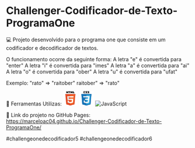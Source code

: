 # Challenger-Codificador-de-Texto-ProgramaOne

💻 Projeto desenvolvido para o programa one que
consiste em um codificador e decodificador de 
textos.

O funcionamento ocorre da seguinte forma:
  A letra "e" é convertida para "enter"
  A letra "i" é convertida para "imes"
  A letra "a" é convertida para "ai"
  A letra "o" é convertida para "ober"
  A letra "u" é convertida para "ufat"

Exemplo:
  "rato" => "raitober"
   raitober" => "rato"

🧰 Ferramentas Utilizas:
<img src="https://raw.githubusercontent.com/devicons/devicon/master/icons/html5/html5-original-wordmark.svg" alt="html5" width="40" height="40"/> <img src="https://raw.githubusercontent.com/devicons/devicon/master/icons/css3/css3-original-wordmark.svg" alt="css3" width="40" height="40"/> <img 
src="https://cdn.jsdelivr.net/gh/devicons/devicon/icons/javascript/javascript-original.svg" alt="JavaScript" width="40" height="40"/>

📎 Link do projeto no GitHub Pages:
  https://marceloac04.github.io/Challenger-Codificador-de-Texto-ProgramaOne/

#challengeonedecodificador5
#challengeonedecodificador6
